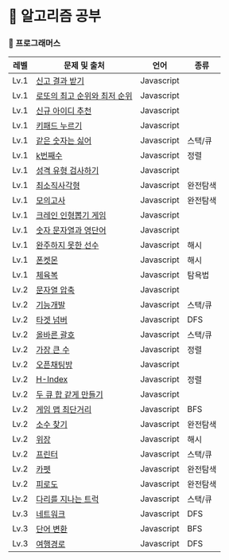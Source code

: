 # 🎈 알고리즘 공부

### 📒 프로그래머스

| 레벨 | 문제 및 출처                                                                                    | 언어       | 종류     |
| ---- | ----------------------------------------------------------------------------------------------- | ---------- | -------- |
| Lv.1 | [신고 결과 받기](https://school.programmers.co.kr/learn/courses/30/lessons/92334)               | Javascript |          |
| Lv.1 | [로또의 최고 순위와 최저 순위](https://school.programmers.co.kr/learn/courses/30/lessons/77484) | Javascript |          |
| Lv.1 | [신규 아이디 추천](https://school.programmers.co.kr/learn/courses/30/lessons/72410)             | Javascript |          |
| Lv.1 | [키패드 누르기](https://school.programmers.co.kr/learn/courses/30/lessons/67256)                | Javascript |          |
| Lv.1 | [같은 숫자는 싫어](https://school.programmers.co.kr/learn/courses/30/lessons/12906)             | Javascript | 스택/큐  |
| Lv.1 | [k번째수](https://school.programmers.co.kr/learn/courses/30/lessons/118666)                     | Javascript | 정렬     |
| Lv.1 | [성격 유형 검사하기](https://school.programmers.co.kr/learn/courses/30/lessons/42748)           | Javascript |          |
| Lv.1 | [최소직사각형](https://school.programmers.co.kr/learn/courses/30/lessons/86491)                 | Javascript | 완전탐색 |
| Lv.1 | [모의고사](https://school.programmers.co.kr/learn/courses/30/lessons/42840)                     | Javascript | 완전탐색 |
| Lv.1 | [크레인 인형뽑기 게임](https://school.programmers.co.kr/learn/courses/30/lessons/64061)         | Javascript |          |
| Lv.1 | [숫자 문자열과 영단어](https://school.programmers.co.kr/learn/courses/30/lessons/81301)         | Javascript |          |
| Lv.1 | [완주하지 못한 선수](https://school.programmers.co.kr/learn/courses/30/lessons/42576)           | Javascript | 해시     |
| Lv.1 | [폰켓몬](https://school.programmers.co.kr/learn/courses/30/lessons/1845)                        | Javascript | 해시     |
| Lv.1 | [체육복](https://school.programmers.co.kr/learn/courses/30/lessons/42862)                       | Javascript | 탐욕법   |
| Lv.2 | [문자열 압축](https://school.programmers.co.kr/learn/courses/30/lessons/60057)                  | Javascript |          |
| Lv.2 | [기능개발](https://school.programmers.co.kr/learn/courses/30/lessons/42586)                     | Javascript | 스택/큐  |
| Lv.2 | [타겟 넘버](https://school.programmers.co.kr/learn/courses/30/lessons/43165)                    | Javascript | DFS      |
| Lv.2 | [올바른 괄호](https://school.programmers.co.kr/learn/courses/30/lessons/12909)                  | Javascript | 스택/큐  |
| Lv.2 | [가장 큰 수](https://school.programmers.co.kr/learn/courses/30/lessons/42746)                   | Javascript | 정렬     |
| Lv.2 | [오픈채팅방](https://school.programmers.co.kr/learn/courses/30/lessons/42888)                   | Javascript |          |
| Lv.2 | [H-Index](https://school.programmers.co.kr/learn/courses/30/lessons/42747)                      | Javascript | 정렬     |
| Lv.2 | [두 큐 합 같게 만들기](https://school.programmers.co.kr/learn/courses/30/lessons/118667)        | Javascript |          |
| Lv.2 | [게임 맵 최단거리](https://school.programmers.co.kr/learn/courses/30/lessons/1844)              | Javascript | BFS      |
| Lv.2 | [소수 찾기](https://school.programmers.co.kr/learn/courses/30/lessons/42839)                    | Javascript | 완전탐색 |
| Lv.2 | [위장](https://school.programmers.co.kr/learn/courses/30/lessons/42578)                         | Javascript | 해시     |
| Lv.2 | [프린터](https://school.programmers.co.kr/learn/courses/30/lessons/42587)                       | Javascript | 스택/큐  |
| Lv.2 | [카펫](https://school.programmers.co.kr/learn/courses/30/lessons/42842)                         | Javascript | 완전탐색 |
| Lv.2 | [피로도](https://school.programmers.co.kr/learn/courses/30/lessons/87946)                       | Javascript | 완전탐색 |
| Lv.2 | [다리를 지나는 트럭](https://school.programmers.co.kr/learn/courses/30/lessons/42583)           | Javascript | 스택/큐  |
| Lv.3 | [네트워크](https://school.programmers.co.kr/learn/courses/30/lessons/43162)                     | Javascript | DFS      |
| Lv.3 | [단어 변환](https://school.programmers.co.kr/learn/courses/30/lessons/43163)                    | Javascript | BFS      |
| Lv.3 | [여행경로](https://school.programmers.co.kr/learn/courses/30/lessons/43164)                     | Javascript | DFS      |
